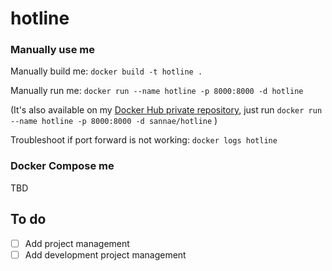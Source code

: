 # hotline

### Manually use me

Manually build me: `docker build -t hotline .`

Manually run me: `docker run --name hotline -p 8000:8000 -d hotline`

(It's also available on my [Docker Hub private repository](https://hub.docker.com/repository/docker/sannae/hotline), just run `docker run --name hotline -p 8000:8000 -d sannae/hotline` )

Troubleshoot if port forward is not working: `docker logs hotline`

### Docker Compose me

TBD

## To do

- [ ] Add project management
- [ ] Add development project management